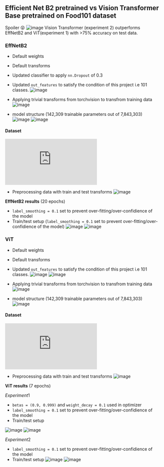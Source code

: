 ## Efficient Net B2 pretrained vs Vision Transformer Base pretrained on Food101 dataset


Spoiler 😝
![image](https://github.com/aayush2058/Food-identification-version_2.0_final____PyTorch-/assets/106227863/c970fc1d-4b1c-46ef-b734-7d693e6b3de9)
Vision Transformer (experiment 2) outperforms EffNetB2 and ViT(experiment 1) with >75% accuracy on test data.


### EffNetB2

  * Default weights
  * Default transforms

  * Updated classifier to apply `nn.Dropout` of 0.3
  * Updated `out_features` to satisfy the condition of this project i.e 101 classes.
![image](https://github.com/aayush2058/Food-identification-version_2.0_final____PyTorch-/assets/106227863/b066b977-7ec8-47f1-8f35-d5c7db993b03)


* Applying trivial transforms from torchvision to transfrom training data
![image](https://github.com/aayush2058/Food-identification-version_2.0_final____PyTorch-/assets/106227863/3fa52872-2643-4871-bab3-824b01c62c9c)


* model structure (142,309 trainable parameters out of 7,843,303)
![image](https://github.com/aayush2058/Food-identification-version_2.0_final____PyTorch-/assets/106227863/cfd1f5bb-ab48-4508-b0ff-257337171c1a)
![image](https://github.com/aayush2058/Food-identification-version_2.0_final____PyTorch-/assets/106227863/455cff92-0ebd-45ca-9b51-0d6d5d0d9723)


#### Dataset
![source](https://pytorch.org/vision/main/generated/torchvision.datasets.Food101.html)
* Preprocessing data with train and test transforms
![image](https://github.com/aayush2058/Food-identification-version_2.0_final____PyTorch-/assets/106227863/69da5069-b385-4bd1-98cb-796e36cd3210)


**EffNetB2 results** (20 epochs)

* `label_smoothing = 0.1` set to prevent over-fitting/over-confidience of the model
* Train/test setup
 (`label_smoothing = 0.1` set to prevent over-fitting/over-confidience of the model)
![image](https://github.com/aayush2058/Food-identification-version_2.0_final____PyTorch-/assets/106227863/b02d0bcd-3b40-405c-9350-75b9732db4aa)
![image](https://github.com/aayush2058/Food-identification-version_2.0_final____PyTorch-/assets/106227863/74f2a780-46a8-48f5-8466-48b03066809b)


### ViT

  * Default weights
  * Default transforms
  * Updated `out_features` to satisfy the condition of this project i.e 101 classes.
![image](https://github.com/aayush2058/Food-identification-version_2.0_final____PyTorch-/assets/106227863/51e01e9d-7f57-4e2b-ae1c-98de33945e18)
![image](https://github.com/aayush2058/Food-identification-version_2.0_final____PyTorch-/assets/106227863/36f237ae-9de8-464f-9931-13e9c1ae4204)


* Applying trivial transforms from torchvision to transfrom training data
![image](https://github.com/aayush2058/Food-identification-version_2.0_final____PyTorch-/assets/106227863/95ba8a53-4a03-4afc-83c3-6d8698e510b7)


* model structure (142,309 trainable parameters out of 7,843,303)
![image](https://github.com/aayush2058/Food-identification-version_2.0_final____PyTorch-/assets/106227863/52838b52-79e1-4844-b55d-7c58f1858584)


#### Dataset
![source](https://pytorch.org/vision/main/generated/torchvision.datasets.Food101.html)
* Preprocessing data with train and test transforms
![image](https://github.com/aayush2058/Food-identification-version_2.0_final____PyTorch-/assets/106227863/69da5069-b385-4bd1-98cb-796e36cd3210)


**ViT results** (7 epochs)

$Experiment 1$

* `betas = (0.9, 0.999)` and `weight_decay = 0.1` used in optimizer
* `label_smoothing = 0.1` set to prevent over-fitting/over-confidience of the model
* Train/test setup

![image](https://github.com/aayush2058/Food-identification-version_2.0_final____PyTorch-/assets/106227863/d5740b4a-edc7-47ab-852f-3c9d2374abad)
![image](https://github.com/aayush2058/Food-identification-version_2.0_final____PyTorch-/assets/106227863/2d52769d-69e2-4733-954d-1341cc576322)

$Experiment 2$
* `label_smoothing = 0.1` set to prevent over-fitting/over-confidience of the model
* Train/test setup
![image](https://github.com/aayush2058/Food-identification-version_2.0_final____PyTorch-/assets/106227863/06b8ab39-6474-458c-b264-ddf888ee8a8a)
![image](https://github.com/aayush2058/Food-identification-version_2.0_final____PyTorch-/assets/106227863/8ef44a34-75cd-4451-84ed-2a5ac971b76f)




